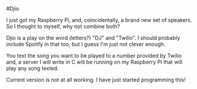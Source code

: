 #Djio

I just got my Raspberry Pi, and, coincidentally, a brand new set of speakers. So I thought to myself, why not combine both?

Djio is a play on the word (letters?) "DJ" and "Twilio". I should probably include Spotify in that too, but I guess I'm just not clever enough.

You text the song you want to be played to a number provided by Twilio and, a server I will write in C will be running on my Raspberry Pi that will play any song texted.

Current version is not at all working. I have just started programming this!

